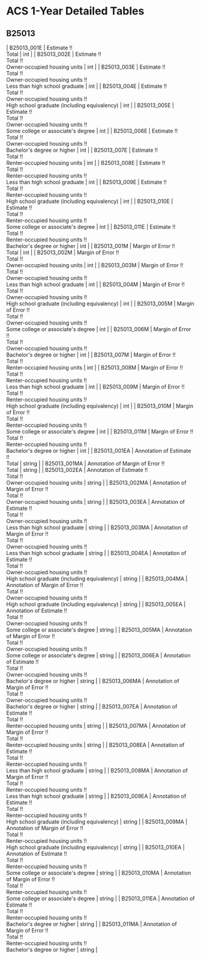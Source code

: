# ACS 1-Year Detailed Tables

## B25013

| B25013_001E | Estimate !!<br>Total | int |
| B25013_002E | Estimate !!<br>Total !!<br>Owner-occupied housing units | int |
| B25013_003E | Estimate !!<br>Total !!<br>Owner-occupied housing units !!<br>Less than high school graduate | int |
| B25013_004E | Estimate !!<br>Total !!<br>Owner-occupied housing units !!<br>High school graduate (including equivalency) | int |
| B25013_005E | Estimate !!<br>Total !!<br>Owner-occupied housing units !!<br>Some college or associate's degree | int |
| B25013_006E | Estimate !!<br>Total !!<br>Owner-occupied housing units !!<br>Bachelor's degree or higher | int |
| B25013_007E | Estimate !!<br>Total !!<br>Renter-occupied housing units | int |
| B25013_008E | Estimate !!<br>Total !!<br>Renter-occupied housing units !!<br>Less than high school graduate | int |
| B25013_009E | Estimate !!<br>Total !!<br>Renter-occupied housing units !!<br>High school graduate (including equivalency) | int |
| B25013_010E | Estimate !!<br>Total !!<br>Renter-occupied housing units !!<br>Some college or associate's degree | int |
| B25013_011E | Estimate !!<br>Total !!<br>Renter-occupied housing units !!<br>Bachelor's degree or higher | int |
| B25013_001M | Margin of Error !!<br>Total | int |
| B25013_002M | Margin of Error !!<br>Total !!<br>Owner-occupied housing units | int |
| B25013_003M | Margin of Error !!<br>Total !!<br>Owner-occupied housing units !!<br>Less than high school graduate | int |
| B25013_004M | Margin of Error !!<br>Total !!<br>Owner-occupied housing units !!<br>High school graduate (including equivalency) | int |
| B25013_005M | Margin of Error !!<br>Total !!<br>Owner-occupied housing units !!<br>Some college or associate's degree | int |
| B25013_006M | Margin of Error !!<br>Total !!<br>Owner-occupied housing units !!<br>Bachelor's degree or higher | int |
| B25013_007M | Margin of Error !!<br>Total !!<br>Renter-occupied housing units | int |
| B25013_008M | Margin of Error !!<br>Total !!<br>Renter-occupied housing units !!<br>Less than high school graduate | int |
| B25013_009M | Margin of Error !!<br>Total !!<br>Renter-occupied housing units !!<br>High school graduate (including equivalency) | int |
| B25013_010M | Margin of Error !!<br>Total !!<br>Renter-occupied housing units !!<br>Some college or associate's degree | int |
| B25013_011M | Margin of Error !!<br>Total !!<br>Renter-occupied housing units !!<br>Bachelor's degree or higher | int |
| B25013_001EA | Annotation of Estimate !!<br>Total | string |
| B25013_001MA | Annotation of Margin of Error !!<br>Total | string |
| B25013_002EA | Annotation of Estimate !!<br>Total !!<br>Owner-occupied housing units | string |
| B25013_002MA | Annotation of Margin of Error !!<br>Total !!<br>Owner-occupied housing units | string |
| B25013_003EA | Annotation of Estimate !!<br>Total !!<br>Owner-occupied housing units !!<br>Less than high school graduate | string |
| B25013_003MA | Annotation of Margin of Error !!<br>Total !!<br>Owner-occupied housing units !!<br>Less than high school graduate | string |
| B25013_004EA | Annotation of Estimate !!<br>Total !!<br>Owner-occupied housing units !!<br>High school graduate (including equivalency) | string |
| B25013_004MA | Annotation of Margin of Error !!<br>Total !!<br>Owner-occupied housing units !!<br>High school graduate (including equivalency) | string |
| B25013_005EA | Annotation of Estimate !!<br>Total !!<br>Owner-occupied housing units !!<br>Some college or associate's degree | string |
| B25013_005MA | Annotation of Margin of Error !!<br>Total !!<br>Owner-occupied housing units !!<br>Some college or associate's degree | string |
| B25013_006EA | Annotation of Estimate !!<br>Total !!<br>Owner-occupied housing units !!<br>Bachelor's degree or higher | string |
| B25013_006MA | Annotation of Margin of Error !!<br>Total !!<br>Owner-occupied housing units !!<br>Bachelor's degree or higher | string |
| B25013_007EA | Annotation of Estimate !!<br>Total !!<br>Renter-occupied housing units | string |
| B25013_007MA | Annotation of Margin of Error !!<br>Total !!<br>Renter-occupied housing units | string |
| B25013_008EA | Annotation of Estimate !!<br>Total !!<br>Renter-occupied housing units !!<br>Less than high school graduate | string |
| B25013_008MA | Annotation of Margin of Error !!<br>Total !!<br>Renter-occupied housing units !!<br>Less than high school graduate | string |
| B25013_009EA | Annotation of Estimate !!<br>Total !!<br>Renter-occupied housing units !!<br>High school graduate (including equivalency) | string |
| B25013_009MA | Annotation of Margin of Error !!<br>Total !!<br>Renter-occupied housing units !!<br>High school graduate (including equivalency) | string |
| B25013_010EA | Annotation of Estimate !!<br>Total !!<br>Renter-occupied housing units !!<br>Some college or associate's degree | string |
| B25013_010MA | Annotation of Margin of Error !!<br>Total !!<br>Renter-occupied housing units !!<br>Some college or associate's degree | string |
| B25013_011EA | Annotation of Estimate !!<br>Total !!<br>Renter-occupied housing units !!<br>Bachelor's degree or higher | string |
| B25013_011MA | Annotation of Margin of Error !!<br>Total !!<br>Renter-occupied housing units !!<br>Bachelor's degree or higher | string |

